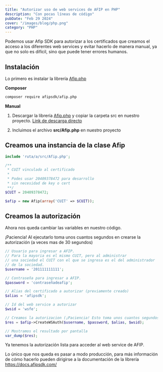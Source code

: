 ```yaml
---
title: "Autorizar uso de web services de AFIP en PHP"
description: "Con pocas líneas de código"
pubDate: "Feb 29 2024"
cover: "/images/blog/php.png"
category: "PHP"
---
```


Podemos usar Afip SDK para autorizar a los certificados que creamos el acceso a los diferentes web services y evitar hacerlo de manera manual, ya que no solo es difícil, sino que puede tener errores humanos.

## Instalación

Lo primero es instalar la librería [Afip.php](https://github.com/AfipSDK/afip.php)

**Composer**

```bash
composer require afipsdk/afip.php
```

**Manual**

1. Descargar la librería [Afip.php](https://github.com/AfipSDK/afip.php) y copiar la carpeta src en nuestro proyecto. [Link de descarga directo](https://github.com/AfipSDK/afip.php/archive/refs/heads/master.zip)

2. Incluimos el archivo **src/Afip.php** en nuestro proyecto


## Creamos una instancia de la clase Afip

```php
include 'ruta/a/src/Afip.php';

/**
 * CUIT vinculado al certificado
 *
 * Podes usar 20409378472 para desarrollo
 * sin necesidad de key o cert
 **/
$CUIT = 20409378472; 

$afip = new Afip(array('CUIT' => $CUIT));
```

## Creamos la autorización

Ahora nos queda cambiar las variables en nuestro código.

¡Paciencia! Al ejecutarlo toma unos cuantos segundos en crearse la autorización (a veces mas de 30 segundos)

```php
// Usuario para ingresar a AFIP.
// Para la mayoria es el mismo CUIT, pero al administrar
// una sociedad el CUIT con el que se ingresa es el del administrador
// de la sociedad.
$username = '201111111111'; 

// Contraseña para ingresar a AFIP.
$password = 'contraseñadeafip';

// Alias del certificado a autorizar (previamente creado)
$alias = 'afipsdk';

// Id del web service a autorizar
$wsid = 'wsfe';

// Creamos la autorizacion (¡Paciencia! Esto toma unos cuantos segundos)
$res = $afip->CreateWSAuth($username, $password, $alias, $wsid);

// Mostramos el resultado por pantalla
var_dump($res);
```

Ya tenemos la autorización lista para acceder al web service de AFIP.


Lo único que nos queda es pasar a modo producción, para más información de cómo hacerlo pueden dirigirse a la documentación de la librería https://docs.afipsdk.com/